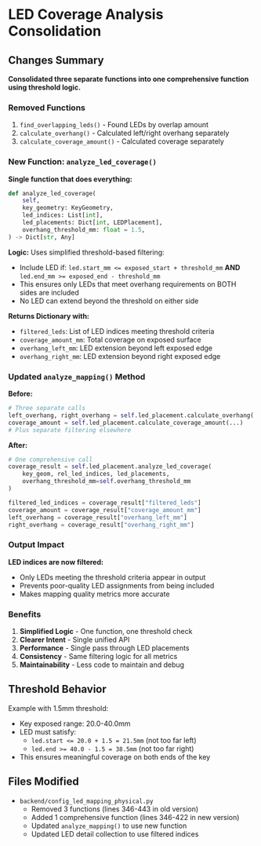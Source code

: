 # LED Coverage Analysis Consolidation

## Changes Summary

**Consolidated three separate functions into one comprehensive function using threshold logic.**

### Removed Functions
1. `find_overlapping_leds()` - Found LEDs by overlap amount
2. `calculate_overhang()` - Calculated left/right overhang separately
3. `calculate_coverage_amount()` - Calculated coverage separately

### New Function: `analyze_led_coverage()`

**Single function that does everything:**

```python
def analyze_led_coverage(
    self,
    key_geometry: KeyGeometry,
    led_indices: List[int],
    led_placements: Dict[int, LEDPlacement],
    overhang_threshold_mm: float = 1.5,
) -> Dict[str, Any]
```

**Logic:**
Uses simplified threshold-based filtering:
- Include LED if: `led.start_mm <= exposed_start + threshold_mm` **AND** `led.end_mm >= exposed_end - threshold_mm`
- This ensures only LEDs that meet overhang requirements on BOTH sides are included
- No LED can extend beyond the threshold on either side

**Returns Dictionary with:**
- `filtered_leds`: List of LED indices meeting threshold criteria
- `coverage_amount_mm`: Total coverage on exposed surface
- `overhang_left_mm`: LED extension beyond left exposed edge
- `overhang_right_mm`: LED extension beyond right exposed edge

### Updated `analyze_mapping()` Method

**Before:**
```python
# Three separate calls
left_overhang, right_overhang = self.led_placement.calculate_overhang(...)
coverage_amount = self.led_placement.calculate_coverage_amount(...)
# Plus separate filtering elsewhere
```

**After:**
```python
# One comprehensive call
coverage_result = self.led_placement.analyze_led_coverage(
    key_geom, rel_led_indices, led_placements, 
    overhang_threshold_mm=self.overhang_threshold_mm
)

filtered_led_indices = coverage_result["filtered_leds"]
coverage_amount = coverage_result["coverage_amount_mm"]
left_overhang = coverage_result["overhang_left_mm"]
right_overhang = coverage_result["overhang_right_mm"]
```

### Output Impact

**LED indices are now filtered:**
- Only LEDs meeting the threshold criteria appear in output
- Prevents poor-quality LED assignments from being included
- Makes mapping quality metrics more accurate

### Benefits

1. **Simplified Logic** - One function, one threshold check
2. **Clearer Intent** - Single unified API
3. **Performance** - Single pass through LED placements
4. **Consistency** - Same filtering logic for all metrics
5. **Maintainability** - Less code to maintain and debug

## Threshold Behavior

Example with 1.5mm threshold:
- Key exposed range: 20.0-40.0mm
- LED must satisfy:
  - `led.start <= 20.0 + 1.5 = 21.5mm` (not too far left)
  - `led.end >= 40.0 - 1.5 = 38.5mm` (not too far right)
- This ensures meaningful coverage on both ends of the key

## Files Modified

- `backend/config_led_mapping_physical.py`
  - Removed 3 functions (lines 346-443 in old version)
  - Added 1 comprehensive function (lines 346-422 in new version)
  - Updated `analyze_mapping()` to use new function
  - Updated LED detail collection to use filtered indices
